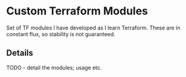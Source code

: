 # Custom Terraform Modules 
Set of TF modules I have developed as I learn Terraform.  These are in constant flux, so stability is not guaranteed.

## Details
TODO - detail the modules; usage etc. 
